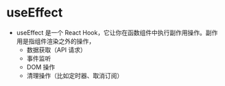 # useEffect

- useEffect 是一个 React Hook，它让你在函数组件中执行副作用操作。副作用是指组件渲染之外的操作，
    - 数据获取（API 请求）
    - 事件监听
    - DOM 操作
    - 清理操作（比如定时器、取消订阅）


